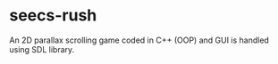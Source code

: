 # seecs-rush
An 2D parallax scrolling game coded in C++ (OOP) and GUI is handled using SDL library.
